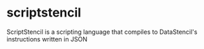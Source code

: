 # scriptstencil
ScriptStencil is a scripting language that compiles to DataStencil's instructions written in JSON
